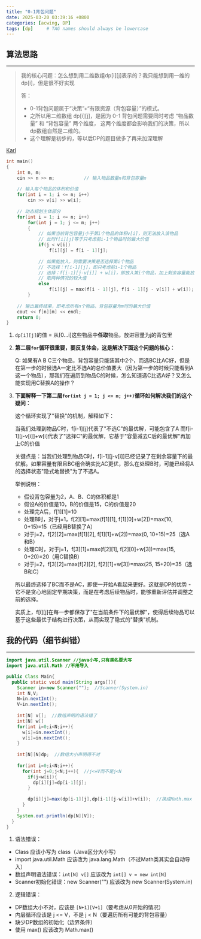 ```yaml
---
title: "0-1背包问题"
date: 2025-03-20 03:39:16 +0800
categories: [acwing, DP]
tags: [dp]     # TAG names should always be lowercase
---
```



算法思路
---
---

> 我的核心问题：怎么想到用二维数组dp\[i]\[j]表示的？我只能想到用一维的dp\[i]，但是很不好实现
> 
> 答：
> - 0-1背包问题属于“决策”+“有限资源（背包容量）”的模式。
> - 之所以用二维数组 dp\[i]\[j]，是因为 0-1 背包问题需要同时考虑 “物品数量” 和 “背包容量” 两个维度，
> 这两个维度都会影响我们的决策，所以dp数组自然是二维的。
> - 这个理解是初步的，等以后DP的题目做多了再来加深理解


[Karl](https://www.bilibili.com/video/BV1cg411g7Y6?vd_source=3bdded820f6a4ab7fb95ff48d96608df)

```cpp
int main() 
{
    int n, m;   
    cin >> n >> m;           // 输入物品数量n和背包容量m
    
    // 输入每个物品的体积和价值
    for(int i = 1; i <= n; i++) 
        cin >> v[i] >> w[i];
        
    // 动态规划主体部分
    for(int i = 1; i <= n; i++) 
        for(int j = 1; j <= m; j++)
        {
            // 如果当前背包容量j小于第i个物品的体积v[i]，则无法放入该物品
            // 此时f[i][j]等于只考虑前i-1个物品时的最大价值
            if(j < v[i]) 
                f[i][j] = f[i - 1][j];
                
            // 如果能放入，则需要决策是否选择第i个物品
            // 不选择：f[i-1][j]，即只考虑前i-1个物品
            // 选择：f[i-1][j-v[i]] + w[i]，即放入第i个物品，加上剩余容量能放的最大价值
            // 取两种情况的较大值
            else    
                f[i][j] = max(f[i - 1][j], f[i - 1][j - v[i]] + w[i]);
        }
        
    // 输出最终结果，即考虑所有n个物品，背包容量为m时的最大价值
    cout << f[n][m] << endl;
    return 0;
}
```

1. `dp[i][j]`的值 = 从\[0...i]这些物品中**任取**物品，放进容量为j的背包里

2. **第二层`for`循环很重要，要反复体会，这是解决下面这个问题的核心：**
	
	Q: 如果有A B C三个物品，背包容量只能装其中2个，而选BC比AC好，但是在第一步的时候选A一定比不选A的总价值要大（因为第一步的时候只能看到A这一个物品），那我们在遍历到物品C的时候，怎么知道选C比选A好？又怎么能实现用C替换A的操作？


3. **下面解释一下第二层`for(int j = 1; j <= m; j++)`循环如何解决我们的这个疑问：**
	
	这个循环实现了"替换"的机制，解释如下：
	
	当我们处理到物品C时，f\[i-1]\[j]代表了"不选C"的最优解，可能包含了A
	而f\[i-1]\[j-v\[i]]+w\[i]代表了"选择C"的最优解，它基于"容量减去C后的最优解"再加上C的价值
	
	关键点是：当我们处理到物品C时，f\[i-1]\[j-v\[i]]已经记录了在剩余容量下的最优解。如果容量有限且BC组合确实比AC更优，那么在处理B时，可能已经将A的选择状态"隐式地替换"为了不选A。
	
	举例说明：
	
	- 假设背包容量为2，A、B、C的体积都是1
	- 假设A的价值是10，B的价值是15，C的价值是20
	- 处理完A后，f\[1]\[1]=10
	- 处理B时，对于j=1，f\[2]\[1]=max(f\[1]\[1], f\[1]\[0]+w\[2])=max(10, 0+15)=15（已经用B替换了A）
	- 对于j=2，f\[2]\[2]=max(f\[1]\[2], f\[1]\[1]+w\[2])=max(0, 10+15)=25（选A和B）
	- 处理C时，对于j=1，f\[3]\[1]=max(f\[2]\[1], f\[2]\[0]+w\[3])=max(15, 0+20)=20（用C替换B）
	- 对于j=2，f\[3]\[2]=max(f\[2]\[2], f\[2]\[1]+w\[3])=max(25, 15+20)=35（选B和C）
	
	所以最终选择了BC而不是AC，即使一开始A看起来更好。这就是DP的优势 - 它不是贪心地固定早期决策，而是在考虑后续物品时，能够重新评估并调整之前的选择。
	
	实质上，f\[i]\[j]在每一步都保存了"在当前条件下的最优解"，使得后续物品可以基于这些最优子结构进行决策，从而实现了隐式的"替换"机制。


我的代码（细节纠错）
---
---
```java
import java.util.Scanner //java小写,只有类名要大写
import java.util.Math //不用导入

public Class Main{
  public static void main(String args[]){
    Scanner in=new Scanner("");  //Scanner(System.in)
    int N,V;
    N=in.nextInt();
    V=in.nextInt();
    
    int[N] v[];  //数组声明的语法错了
    int[N] w[]
    for(int i=0;i<N;i++){
      w[i]=in.nextInt();
      v[i]=in.nextInt();
    }
    
    int[N][N]dp;  //数组大小声明得不对
    
    for(int i=0;i<N;i++){
      for(int j=0;j<N;j++){  //j<=V而不是j<N
        if(j<w[i]){
          dp[i][j]=dp[i-1][j];
        }
        
        dp[i][j]=max(dp[i-1][j],dp[i-1][j-w[i]]+v[i]);  //换成Math.max
      }
    }
    System.out.println(dp[N][V]);
  }
}
```
1. 语法错误：
- Class 应该小写为 class（Java区分大小写）
- import java.util.Math 应该改为 java.lang.Math（不过Math类其实会自动导入）
- 数组声明语法错误：`int[N] v[]` 应该改为 `int[] v = new int[N]`
- Scanner初始化错误：new Scanner("") 应该改为 new Scanner(System.in)

2. 逻辑错误：
- DP数组大小不对，应该是 `[N+1][V+1]`（要考虑从0开始的情况）
- 内层循环应该是 j <= V，不是 j < N（要遍历所有可能的背包容量）
- 缺少DP数组的初始化（边界条件）
- 使用 max() 应该改为 Math.max()

